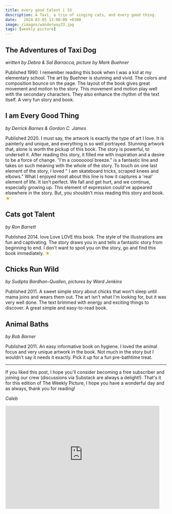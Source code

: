 ```yaml
---
title: every good talent | 33
description: A Taxi, a trio of singing cats, and every good thing.
date:   2024-03-05 13:00:00 +0300
image: /images/wanderway33.jpg
tags: [weekly picture]
---
```


## The Adventures of Taxi Dog

*written by Debra & Sal Barracca, picture by Mark Buehner*

Published 1990. I remember reading this book when I was a kid at my elementary school. The art by Buehner is stunning and vivid. The colors and composition bounce on the page. The layout of the book gives great movement and motion to the story. This movement and motion play well with the secondary characters. They also enhance the rhythm of the text itself. A very fun story and book. 

## I am Every Good Thing 

*by Derrick Barnes & Gordon C. James*

Published 2020. I must say, the artwork is exactly the type of art I love. It is painterly and unique, and everything is so well portrayed. Stunning artwork that, alone is worth the pickup of this book. The story is powerful, to undersell it. After reading this story, it filled me with inspiration and a desire to be a force of change. "I'm a coooooool breeze." is a fantastic line and takes on such meaning with the whole of the story. To touch on one last element of the story, I loved " I am skateboard tricks, scraped knees and elbows." What I enjoyed most about this line is how it captures a 'real' element of life. It isn't perfect. We fall and get hurt, and we continue, especially growing up. This element of expression could've appeared elsewhere in the story. But, you shouldn't miss reading this story and book. <h style="color:#E7A526;">★</h>

## Cats got Talent

*by Ron Barrett*

Published 2014. love Love LOVE this book. The style of the illustrations are fun and captivating. The story draws you in and tells a fantastic story from beginning to end. I don't want to spoil you on the story, go and find this book immediately. <h style="color:#E7A526;">★</h>

## Chicks Run Wild

*by Sudipta Bardhan-Quallen, pictures by Ward Jenkins*

Published 2011. A sweet simple story about chicks that won't sleep until mama joins and wears them out. The art isn't what I'm looking for, but it was very well done. The text brimmed with energy and exciting things to discover. A great simple and easy-to-read book. 

## Animal Baths

*by Bob Barner*

Published 2011. An easy informative book on hygiene. I loved the animal focus and very unique artwork in the book. Not much in the story but I wouldn't say it needs it exactly. Pick it up for a fun pre-bathtime treat.

***

If you liked this post, I hope you'll consider becoming a free subscriber and joining our crew (discussions via Substack are always a delight!). That's it for this edition of The Weekly Picture, I hope you have a wonderful day and as always, thank you for reading!

*Caleb*
    
<iframe src="https://thewanderway.substack.com/embed" width="480" height="320" style="border:1px solid #EEE; background:white;" frameborder="0" scrolling="no"></iframe>
